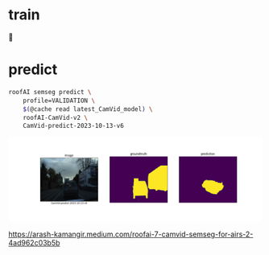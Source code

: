 # train

🚧
# predict

```bash
roofAI semseg predict \
    profile=VALIDATION \
    $(@cache read latest_CamVid_model) \
    roofAI-CamVid-v2 \
    CamVid-predict-2023-10-13-v6
```

![image](../../assets/predict-00000.png)

https://arash-kamangir.medium.com/roofai-7-camvid-semseg-for-airs-2-4ad962c03b5b